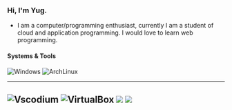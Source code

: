 ### Hi, I'm Yug.
- I am a computer/programming enthusiast, currently I am a student of cloud and application programming. I would love to learn web programming.

#### Systems & Tools

![Windows](http://img.shields.io/badge/OS-Windows-0078D6?style=flat-square&logo=windows&logoColor=ffffff)
![ArchLinux](http://img.shields.io/badge/VM-ArchLinux-0078D6?style=flat-square&logo=archlinux&logoColor=ffffff)

---

![Vscodium](https://img.shields.io/badge/Editor-VS_Codium-informational?style=flat&logo=visual-studio-code&logoColor=white&color=6aa6f8)
![VirtualBox](http://img.shields.io/badge/ToolVM-VirtualBox-0078D6?style=flat-square&logo=virtualbox&logoColor=ffffff)
<img src="https://img.shields.io/badge/Shell-Bash-informational?style=flat&logo=gnu-bash&logoColor=white&color=e0e0e0"/> </a>
<img src="https://img.shields.io/badge/Shell-Git-informational?style=flat&logo=git&logoColor=white&color=e0e0e0"/> </a>
--
